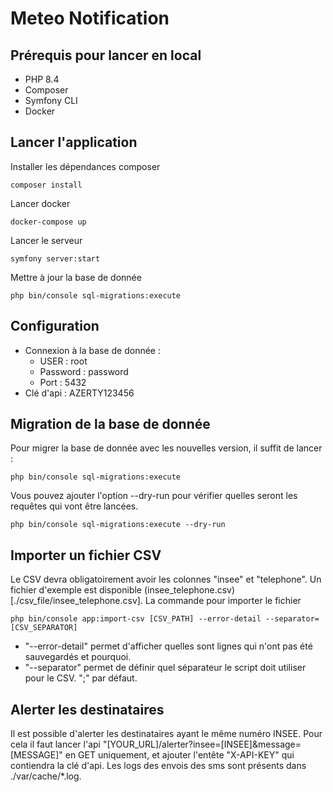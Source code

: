 # Meteo Notification

## Prérequis pour lancer en local
- PHP 8.4
- Composer
- Symfony CLI
- Docker

## Lancer l'application
Installer les dépendances composer
```console
composer install
```
Lancer docker
```console
docker-compose up
```
Lancer le serveur
```console
symfony server:start
```
Mettre à jour la base de donnée
```console
php bin/console sql-migrations:execute
```

## Configuration
- Connexion à la base de donnée :
  - USER : root
  - Password : password
  - Port : 5432
- Clé d'api : AZERTY123456

## Migration de la base de donnée
Pour migrer la base de donnée avec les nouvelles version, il suffit de lancer :
```console
php bin/console sql-migrations:execute
```
Vous pouvez ajouter l'option --dry-run pour vérifier quelles seront les requêtes qui vont être lancées.
```console
php bin/console sql-migrations:execute --dry-run
```

## Importer un fichier CSV
Le CSV devra obligatoirement avoir les colonnes "insee" et "telephone". Un fichier d'exemple est disponible (insee_telephone.csv)[./csv_file/insee_telephone.csv].
La commande pour importer le fichier
```console
php bin/console app:import-csv [CSV_PATH] --error-detail --separator=[CSV_SEPARATOR]
```
- "--error-detail" permet d'afficher quelles sont lignes qui n'ont pas été sauvegardés et pourquoi.
- "--separator" permet de définir quel séparateur le script doit utiliser pour le CSV. ";" par défaut.

## Alerter les destinataires
Il est possible d'alerter les destinataires ayant le même numéro INSEE.
Pour cela il faut lancer l'api "[YOUR_URL]/alerter?insee=[INSEE]&message=[MESSAGE]" en GET uniquement, et ajouter l'entête "X-API-KEY" qui contiendra la clé d'api.
Les logs des envois des sms sont présents dans ./var/cache/*.log.
